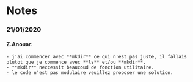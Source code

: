 # Notes
### 21/01/2020 
#### Z.Anouar: 
    - j'ai commencer avec **mkdir** ce qui n'est pas juste, il fallais plutot que je commence avec **ls** et/ou **mkdir**.
    - **mkdir** neccessit beaucoud de fonction utilitaire.
    - le code n'est pas modulaire veuillez proposer une solution.
